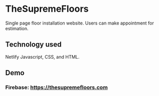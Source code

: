 # TheSupremeFloors
Single page floor installation website. Users can make appointment for estimation.

## Technology used
Netlify Javascript, CSS, and HTML.

## Demo
### Firebase: https://thesupremefloors.com


